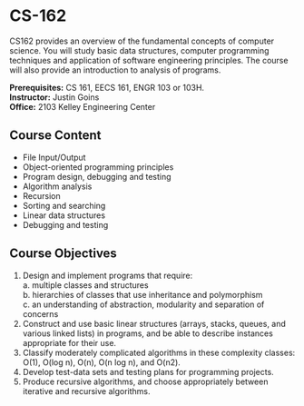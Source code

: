 # CS-162
CS162 provides an overview of the fundamental concepts of computer science. You will study basic data structures, computer programming techniques and application of software engineering principles. The course will also provide an introduction to analysis of programs.

**Prerequisites:** CS 161, EECS 161, ENGR 103 or 103H. <br/>
**Instructor:** Justin Goins <br/>
**Office:** 2103 Kelley Engineering Center

## Course Content
- File Input/Output
- Object-oriented programming principles
- Program design, debugging and testing
- Algorithm analysis
- Recursion
- Sorting and searching
- Linear data structures
- Debugging and testing

## Course Objectives
1. Design and implement programs that require: <br/>
  a. multiple classes and structures <br/>
  b. hierarchies of classes that use inheritance and polymorphism <br/>
  c. an understanding of abstraction, modularity and separation of concerns <br/>
2. Construct and use basic linear structures (arrays, stacks, queues, and various linked lists) in programs, and be able to describe instances appropriate for their use.
3. Classify moderately complicated algorithms in these complexity classes: O(1), O(log n), O(n), O(n log n), and O(n2).
4. Develop test-data sets and testing plans for programming projects.
5. Produce recursive algorithms, and choose appropriately between iterative and recursive algorithms.

